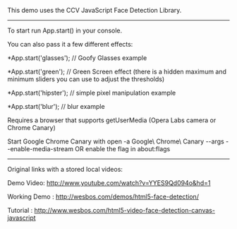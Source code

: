 This demo uses the CCV JavaScript Face Detection Library.

-------------------------------------------------------------------------------
To start run App.start()  in your console.

You can also pass it a few different effects:

*App.start('glasses'); // Goofy Glasses example

*App.start('green'); // Green Screen effect (there is a hidden maximum and minimum sliders you can use to adjust the thresholds)

*App.start('hipster'); // simple pixel manipulation example

*App.start('blur'); // blur example


Requires a browser that supports getUserMedia (Opera Labs camera or Chrome Canary)

Start Google Chrome Canary with open -a Google\ Chrome\ Canary --args --enable-media-stream  OR enable the flag in about:flags

--------------------------------------------------------------------------------

Original links with a stored local videos: 

Demo Video: http://www.youtube.com/watch?v=YYES9Qd094o&hd=1

Working Demo : http://wesbos.com/demos/html5-face-detection/ 

Tutorial : http://www.wesbos.com/html5-video-face-detection-canvas-javascript
